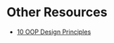 # Other Resources

- [10 OOP Design Principles](https://hackernoon.com/10-oop-design-principles-every-programmer-should-know-f187436caf65)